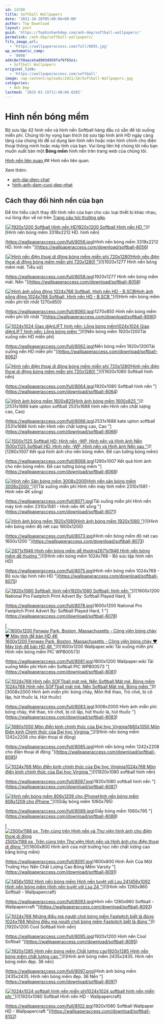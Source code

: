 ```yaml
---
id: 14780
title: Softball Wallpapers
date: '2021-10-20T05:08:06+00:00'
author: Top Download
layout: post
guid: 'https://Tophinhanhdep.com/anh-dep/softball-wallpapers/'
permalink: /anh-dep/softball-wallpapers/
fifu_image_url:
  - 'https://wallpaperaccess.com/full/8055.jpg'
wp_automatic_camp:
  - '8098'
ad4c8e739aace5a8903d459faf6f65e1:
  - Softball Wallpapers
original_link:
  - 'https://wallpaperaccess.com/softball'
image: /wp-content/uploads/2021/10/Softball-Wallpapers.jpg
categories:
  - Ảnh Đẹp
lastmod: '2025-01-15T11:48:04.820Z'
---
```

# Hình nền bóng mềm

Bộ sưu tập 42 hình nền và hình nền Softball hàng đầu có sẵn để tải xuống miễn phí. Chúng tôi hy vọng bạn thích bộ sưu tập hình ảnh HD ngày càng tăng của chúng tôi để sử dụng làm hình nền hoặc màn hình chính cho điện thoại thông minh hoặc máy tính của bạn. Vui lòng liên hệ chúng tôi nếu bạn muốn xuất bản một **Bóng mềm** hình nền trên trang web của chúng tôi.

[Hình nền liên quan ](#related) ## Hình nền liên quan.

   
 Xem thêm:

   
- [anh-dai-dien-chat](https://tophinhanhdep.com/anh-avatar/anh-dai-dien-chat/)
- [hinh-anh-dam-cuoi-dep-nhat](https://tophinhanhdep.com/anh-tinh-yeu/hinh-anh-dam-cuoi-dep-nhat/)

## Cách thay đổi hình nền của bạn

Để tìm hiểu cách thay đổi hình nền của bạn cho các loại thiết bị khác nhau, vui lòng đọc về nó trên [Trang câu hỏi thường gặp](https://tophinhanhdep.com/faq/).

  
[[![1920x1200 Softball Hình nền HD](https://wallpaperaccess.com/full/8055.jpg)1920x1200 Softball Hình nền HD "](https://wallpaperaccess.com/download/softball-8055)](![Hình nền bóng mềm 3318x2212 HD.  hình nền)

(https://wallpaperaccess.com/full/8056.jpg)Hình nền bóng mềm 3318x2212 HD. hình nền "](https://wallpaperaccess.com/download/softball-8056)

[[![Hình nền điện thoại di động bóng mềm miễn phí 720x1280!](https://wallpaperaccess.com/full/8057.jpg)Hình nền điện thoại di động bóng mềm miễn phí 720x1280! "](https://wallpaperaccess.com/download/softball-8057)](![1920x1277 Hình nền bóng mềm mát.  Tiểu sử)

(https://wallpaperaccess.com/full/8058.jpg)1920x1277 Hình nền bóng mềm mát. Nền "](https://wallpaperaccess.com/download/softball-8058)

[[![Hình ảnh sống động 1024x768 Softball, Hình nền HD - B.SCB](https://wallpaperaccess.com/full/8059.jpg)Hình ảnh sống động 1024x768 Softball, Hình nền HD - B.SCB "](https://wallpaperaccess.com/download/softball-8059)](![Hình nền bóng mềm miễn phí tốt nhất 1270x850)

(https://wallpaperaccess.com/full/8060.jpg)1270x850 Hình nền bóng mềm miễn phí tốt nhất "](https://wallpaperaccess.com/download/softball-8060)

[[![1024x1024 Giao diệnLIFT hình nền: Lồng bóng mềm](https://wallpaperaccess.com/full/8061.jpg)1024x1024 Giao diệnLIFT hình nền: Lồng bóng mềm "](https://wallpaperaccess.com/download/softball-8061)](![Nền bóng mềm 1920x1200Tải xuống nền HD miễn phí)

(https://wallpaperaccess.com/full/8062.jpg)Nền bóng mềm 1920x1200Tải xuống nền HD miễn phí "](https://wallpaperaccess.com/download/softball-8062)

[[![Hình nền điện thoại di động bóng mềm miễn phí 720x1280!](https://wallpaperaccess.com/full/8063.jpg)Hình nền điện thoại di động bóng mềm miễn phí 720x1280! "](https://wallpaperaccess.com/download/softball-8063)](![1920x1080 Softball hình nền)

(https://wallpaperaccess.com/full/8064.jpg)1920x1080 Softball hình nền "](https://wallpaperaccess.com/download/softball-8064)

[[![Hình ảnh bóng mềm 1600x825](https://wallpaperaccess.com/full/8065.jpg)Hình ảnh bóng mềm 1600x825 "](https://wallpaperaccess.com/download/softball-8065)](![2531x1688 kate upton softball 2531x1688 hình nền Hình nền chất lượng cao, Cao)

(https://wallpaperaccess.com/full/8066.jpg)2531x1688 kate upton softball 2531x1688 hình nền Hình nền chất lượng cao, Cao "](https://wallpaperaccess.com/download/softball-8066)

[[![1500x1125 Softball HD: Hình nền -WP, Hình nền và Hình ảnh Nền](https://wallpaperaccess.com/full/8067.jpg)1500x1125 Softball HD: Hình nền -WP, Hình nền và Hình ảnh Nền sau "](https://wallpaperaccess.com/download/softball-8067)](![1280x1007 Kết quả hình ảnh cho nền bóng mềm.  Đề can tường bóng mềm)

(https://wallpaperaccess.com/full/8068.jpg)1280x1007 Kết quả hình ảnh cho nền bóng mềm. Đề can tường bóng mềm "](https://wallpaperaccess.com/download/softball-8068)

[[![Hình nền Sân bóng mềm 3008x2000](https://wallpaperaccess.com/full/8070.jpg)Hình nền sân bóng mềm 3008x2000 "](https://wallpaperaccess.com/download/softball-8070)](![Tải xuống miễn phí Hình nền máy tính mềm 2310x1581 - Hình nền 4K sống)

(https://wallpaperaccess.com/full/8071.jpg)Tải xuống miễn phí Hình nền máy tính mềm 2310x1581 - Hình nền 4K sống "](https://wallpaperaccess.com/download/softball-8071)

[[![Hình ảnh bóng mềm 1920x1080](https://wallpaperaccess.com/full/8072.jpg)Hình ảnh bóng mềm 1920x1080 "](https://wallpaperaccess.com/download/softball-8072)](![Hình nền bóng mềm độ nét cao 1600x1200)

(https://wallpaperaccess.com/full/8073.jpg)Hình nền bóng mềm độ nét cao 1600x1200 "](https://wallpaperaccess.com/download/softball-8073)

[[![2871x1946 Hình nền bóng mềm dễ thương](https://wallpaperaccess.com/full/8074.jpg)2871x1946 Hình nền bóng mềm dễ thương "](https://wallpaperaccess.com/download/softball-8074)](![Hình nền bóng mềm 1024x768 - Bộ sưu tập hình nền HD)

(https://wallpaperaccess.com/full/8075.jpg)Hình nền bóng mềm 1024x768 - Bộ sưu tập hình nền HD "](https://wallpaperaccess.com/download/softball-8075)

[[![1920x1080 Softball: hình nền](https://wallpaperaccess.com/full/8076.jpg)1920x1080 Softball: hình nền "](https://wallpaperaccess.com/download/softball-8076)](![1600x1200 National Pro Fastpitch Print Advert By: Softball Played Hard, 1)

(https://wallpaperaccess.com/full/8078.jpg)1600x1200 National Pro Fastpitch Print Advert By: Softball Played Hard, 1 "](https://wallpaperaccess.com/download/softball-8078)

[[![1600x1200 Fenway Park, Boston, Massachusetts - Công viên bóng chày ❤ Máy tính để bàn HD 4K](https://wallpaperaccess.com/full/8080.jpg)1600x1200 Fenway Park, Boston, Massachusetts - Công viên bóng chày ❤ Máy tính để bàn HD 4K "](https://wallpaperaccess.com/download/softball-8080)](![1600x1200 Wallpaper.wiki Tải xuống miễn phí Hình nền bóng mềm PIC WPB00573)

(https://wallpaperaccess.com/full/8081.jpg)1600x1200 Wallpaper.wiki Tải xuống Miễn phí Hình nền Softball PIC WPB00573 "](https://wallpaperaccess.com/download/softball-8081)

[[![1024x768 Hình nền SOFTball mát mẻ.  Nền Softball Mát mẻ.  Bóng mềm](https://wallpaperaccess.com/full/8082.jpg)1024x768 Hình nền SOFTball mát mẻ. Nền Softball Mát mẻ. Bóng mềm "](https://wallpaperaccess.com/download/softball-8082)](![3008x2000 Hình ảnh miễn phí: bóng chày, Môn thể thao, Trò chơi, bị cô lập, hút thuốc lá, Hút thuốc)

(https://wallpaperaccess.com/full/8083.jpg)3008x2000 Hình ảnh miễn phí: bóng chày, thể thao, trò chơi, bị cô lập, hút thuốc lá, hút thuốc "](https://wallpaperaccess.com/download/softball-8083)

[[![1680x1050 Môn điền kinh chính thức của Đại học Virginia](https://wallpaperaccess.com/full/8084.jpg)1680x1050 Môn Điền kinh Chính thức của Đại học Virginia "](https://wallpaperaccess.com/download/softball-8084)](![Hình nền bóng mềm 1242x2208 cho điện thoại di động)

(https://wallpaperaccess.com/full/8085.jpg)Hình nền bóng mềm 1242x2208 cho điện thoại di động "](https://wallpaperaccess.com/download/softball-8085)

[[![1024x768 Môn điền kinh chính thức của Đại học Virginia](https://wallpaperaccess.com/full/8086.jpg)1024x768 Môn điền kinh chính thức của Đại học Virginia "](https://wallpaperaccess.com/download/softball-8086)](![1920x1080 softball hình nền)

(https://wallpaperaccess.com/full/8087.jpg)1920x1080 softball hình nền "](https://wallpaperaccess.com/download/softball-8087)

[[![Hình nền bóng mềm 806x1209 cho iPhone](https://wallpaperaccess.com/full/8088.jpg)Hình nền bóng mềm 806x1209 cho iPhone "](https://wallpaperaccess.com/download/softball-8088)](![Giấy bóng mềm 1060x795)

(https://wallpaperaccess.com/full/8089.jpg)Giấy bóng mềm 1060x795 "](https://wallpaperaccess.com/download/softball-8089)

[[![2500x1188 px, Trên cùng trên Hình nền và Thư viện hình ảnh cho điện thoại di động](https://wallpaperaccess.com/full/8090.jpg)2500x1188 px, Trên cùng trên Thư viện Hình nền và Hình ảnh cho điện thoại di động "](https://wallpaperaccess.com/download/softball-8090)](![1600x800 Hình ảnh của một trường học nền chất lượng cao bằng bóng mềm)

(https://wallpaperaccess.com/full/8091.jpg)1600x800 Hình Ảnh Của Một Trường Học Nền Chất Lượng Cao Bóng Mềm Varsity "](https://wallpaperaccess.com/download/softball-8091)

[[![1456x1092 Hình nền bóng mềm Hình nền tuyệt vời Lsu 24](https://wallpaperaccess.com/full/8092.jpg)1456x1092 Hình nền bóng mềm Hình nền tuyệt vời Lsu 24 "](https://wallpaperaccess.com/download/softball-8092)](![Hình nền 1280x960 Softball - Wallpapercraft)

(https://wallpaperaccess.com/full/8093.jpg)Hình nền 1280x960 Softball - Wallpapercraft "](https://wallpaperaccess.com/download/softball-8093)

[[![1024x768 Những điều mà người chơi bóng mềm Fastpitch biết là đúng](https://wallpaperaccess.com/full/8094.jpg)1024x768 Những điều mà người chơi bóng mềm Fastpitch biết là đúng "](https://wallpaperaccess.com/download/softball-8094)](![1920x1200 Cool Softball hình nền)

(https://wallpaperaccess.com/full/8095.jpg)1920x1200 Hình nền Cool Softball "](https://wallpaperaccess.com/download/softball-8095)

[[![1920x1285 Hình nền bóng mềm Chất lượng cao](https://wallpaperaccess.com/full/8096.jpg)1920x1285 Hình nền bóng mềm chất lượng cao "](https://wallpaperaccess.com/download/softball-8096)](![Hình ảnh bóng mềm 2435x2435.  Hình nền bóng mềm đẹp.  36 nền)

(https://wallpaperaccess.com/full/8097.png)Hình ảnh bóng mềm 2435x2435. Hình nền bóng mềm đẹp. 36 Nền "](https://wallpaperaccess.com/download/softball-8097)

[[![1024x1024 softball hình nền miễn phí](https://wallpaperaccess.com/full/8100.jpg)1024x1024 softball hình nền miễn phí "](https://wallpaperaccess.com/download/softball-8100)](![1920x1080 Softball Hình nền HD - Wallpapercraft)

(https://wallpaperaccess.com/full/8102.jpg)1920x1080 Softball Wallpaper HD - Wallpapercraft "](https://wallpaperaccess.com/download/softball-8102)
